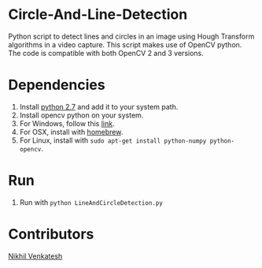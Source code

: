 # Circle-And-Line-Detection
Python script to detect lines and circles in an image using Hough Transform algorithms in a video capture. This script makes use of OpenCV python. The code is compatible with both OpenCV 2 and 3 versions.

# Dependencies
1. Install [python 2.7](https://www.python.org/downloads/) and add it to your system path.
2. Install opencv python on your system.
  1. For Windows, follow this [link](http://docs.opencv.org/3.1.0/d5/de5/tutorial_py_setup_in_windows.html).
  2. For OSX, install with [homebrew](http://brew.sh).
  3. For Linux, install with ```sudo apt-get install python-numpy python-opencv```.
 
# Run
1. Run with ```python LineAndCircleDetection.py```

# Contributors
[Nikhil Venkatesh](https://github.com/nikv96)

